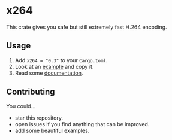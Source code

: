 # x264

This crate gives you safe but still extremely fast H.264 encoding.

## Usage

1. Add `x264 = "0.3"` to your `Cargo.toml`.
2. Look at an [example](examples) and copy it.
3. Read some [documentation](https://docs.rs/x264).

## Contributing

You could...

- star this repository.
- open issues if you find anything that can be improved.
- add some beautiful examples.
